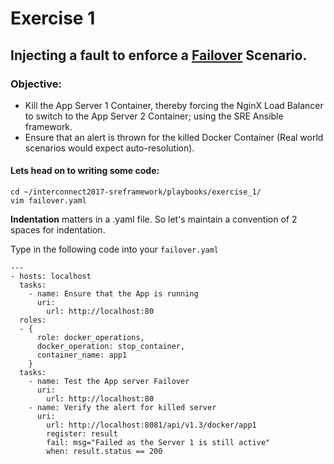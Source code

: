# Exercise 1

## Injecting a fault to enforce a [Failover](https://en.wikipedia.org/wiki/Failover) Scenario.

### Objective:

* Kill the App Server 1 Container, thereby forcing the NginX Load Balancer to switch to the App Server 2 Container; using the SRE Ansible framework.
* Ensure that an alert is thrown for the killed Docker Container (Real world scenarios would expect auto-resolution).

#### Lets head on to writing some code:

```shell
cd ~/interconnect2017-sreframework/playbooks/exercise_1/
vim failover.yaml
```

**Indentation** matters in a .yaml file. So let's maintain a convention of 2 spaces for indentation.

Type in the following code into your `failover.yaml`

```shell
---
- hosts: localhost
  tasks:
    - name: Ensure that the App is running
      uri:
        url: http://localhost:80
  roles:
  - {
      role: docker_operations,
      docker_operation: stop_container,
      container_name: app1
    }
  tasks:
    - name: Test the App server Failover
      uri:
        url: http://localhost:80
    - name: Verify the alert for killed server
      uri:
        url: http://localhost:8081/api/v1.3/docker/app1
        register: result
        fail: msg="Failed as the Server 1 is still active"
        when: result.status == 200

```
